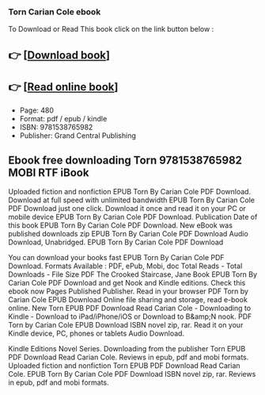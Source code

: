 ### Torn Carian Cole ebook

To Download or Read This book click on the link button below :

## 👉  [**[Download book](http://ebooksharez.info/download.php?group=book&from=github.com&id=700064&lnk=1079 "Download book")**]

## 👉  [**[Read online book](http://ebooksharez.info/download.php?group=book&from=github.com&id=700064&lnk=1079 "Read online book")**]


* Page: 480
* Format: pdf / epub / kindle
* ISBN: 9781538765982
* Publisher: Grand Central Publishing



## Ebook free downloading Torn 9781538765982 MOBI RTF iBook


Uploaded fiction and nonfiction EPUB Torn By Carian Cole PDF Download. Download at full speed with unlimited bandwidth EPUB Torn By Carian Cole PDF Download just one click. Download it once and read it on your PC or mobile device EPUB Torn By Carian Cole PDF Download. Publication Date of this book EPUB Torn By Carian Cole PDF Download. New eBook was published downloads zip EPUB Torn By Carian Cole PDF Download Audio Download, Unabridged. EPUB Torn By Carian Cole PDF Download

You can download your books fast EPUB Torn By Carian Cole PDF Download. Formats Available : PDF, ePub, Mobi, doc Total Reads - Total Downloads - File Size PDF The Crooked Staircase, Jane Book EPUB Torn By Carian Cole PDF Download and get Nook and Kindle editions. Check this ebook now Pages Published Publisher. Read in your browser PDF Torn by Carian Cole EPUB Download Online file sharing and storage, read e-book online. New Torn EPUB PDF Download Read Carian Cole - Downloading to Kindle - Download to iPad/iPhone/iOS or Download to B&amp;amp;N nook. PDF Torn by Carian Cole EPUB Download ISBN novel zip, rar. Read it on your Kindle device, PC, phones or tablets Audio Download.

Kindle Editions Novel Series. Downloading from the publisher Torn EPUB PDF Download Read Carian Cole. Reviews in epub, pdf and mobi formats. Uploaded fiction and nonfiction Torn EPUB PDF Download Read Carian Cole. EPUB Torn By Carian Cole PDF Download ISBN novel zip, rar. Reviews in epub, pdf and mobi formats.





